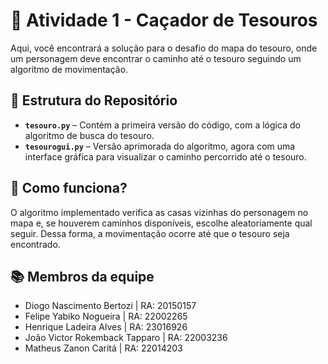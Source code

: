 # 🎯 Atividade 1 - Caçador de Tesouros

Aqui, você encontrará a solução para o desafio do mapa do tesouro, onde um personagem deve encontrar o caminho até o tesouro seguindo um algoritmo de movimentação.

## 📂 Estrutura do Repositório

- **`tesouro.py`** – Contém a primeira versão do código, com a lógica do algoritmo de busca do tesouro.
- **`tesourogui.py`** – Versão aprimorada do algoritmo, agora com uma interface gráfica para visualizar o caminho percorrido até o tesouro.

## 💬 Como funciona?

O algoritmo implementado verifica as casas vizinhas do personagem no mapa e, se houverem caminhos disponíveis, escolhe aleatoriamente qual seguir. Dessa forma, a movimentação ocorre até que o tesouro seja encontrado.

## 📚 Membros da equipe

- Diogo Nascimento Bertozi | RA: 20150157
- Felipe Yabiko Nogueira | RA: 22002265
- Henrique Ladeira Alves | RA: 23016926
- João Victor Rokemback Tapparo | RA: 22003236
- Matheus Zanon Caritá | RA: 22014203

